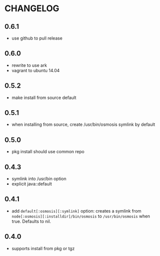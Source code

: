CHANGELOG
=========

0.6.1
-----
* use github to pull release

0.6.0
-----
* rewrite to use ark
* vagrant to ubuntu 14.04

0.5.2
-----
* make install from source default

0.5.1
-----
* when installing from source, create /usr/bin/osmosis symlink by default

0.5.0
-----
* pkg install should use common repo

0.4.3
-----
* symlink into /usr/bin option
* explicit java::default

0.4.1
-----
* add `default[:osmosis][:symlink]` option: creates a symlink from 
`node[:osmosis][:installdir]/bin/osmosis` to `/usr/bin/osmosis` when true.
Defaults to nil.

0.4.0
-----
* supports install from pkg or tgz
